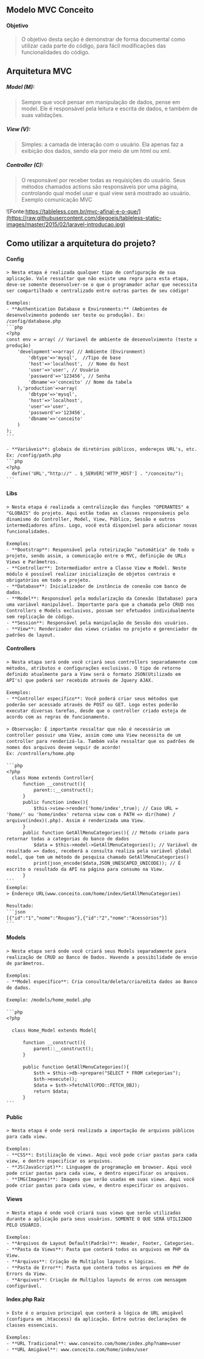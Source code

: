
## Modelo MVC Conceito

#### Objetivo
> O objetivo desta seção é demonstrar de forma documental como utilizar cada parte do código, para fácil modificações das funcionalidades do código.

## Arquitetura MVC
##### Model (M):
> Sempre que você pensar em manipulação de dados, pense em model. Ele é responsável pela leitura e escrita de dados, e também de suas validações.

##### View (V):
> Simples: a camada de interação com o usuário. Ela apenas faz a exibição dos dados, sendo ela por meio de um html ou xml.

##### Controller (C):
> O responsável por receber todas as requisições do usuário. Seus métodos chamados actions são responsáveis por uma página, controlando qual model usar e qual view será mostrado ao usuário. Exemplo comunicação MVC

![Fonte:https://tableless.com.br/mvc-afinal-e-o-que/](https://raw.githubusercontent.com/diegoeis/tableless-static-images/master/2015/02/laravel-introducao.jpg)

## Como utilizar a arquitetura do projeto?

#### Config
    > Nesta etapa é realizada qualquer tipo de configuração de sua aplicação. Vale ressaltar que não existe uma regra para esta etapa, deve-se somente desenvolver-se o que o programador achar que necessita ser compartilhado e centralizado entre outras partes de seu código!

    Exemplos:
    - **Authentication Database e Environments:** (Ambientes de desenvolvimento podendo ser teste ou produção). Ex: /config/database.php
    ```php
    <?php
    const env = array( // Variavel de ambiente de desenvolvimento (teste x produção)
        'development'=>array( // Ambiente (Environment)
            'dbtype'=>'mysql',  //Tipo de base
            'host'=>'localhost',  // Nome do host
            'user'=>'user', // Usuário
            'password'=>'123456', // Senha
            'dbname'=>'conceito' // Nome da tabela
        ),'production'=>array(
            'dbtype'=>'mysql',
            'host'=>'localhost',
            'user'=>'user',
            'password'=>'123456',
            'dbname'=>'conceito'
        )
    );
    ```

    - **Variáveis**: globais de diretórios públicos, endereços URL's, etc. Ex: /config/path.php
    ```php
    <?php 
      define('URL',"http://" . $_SERVER['HTTP_HOST'] . "/conceito/");
    ```
    
#### Libs
    > Nesta etapa é realizada a centralização das funções "OPERANTES" e "GLOBAIS" do projeto. Aqui estão todas as classes responsáveis pelo dinamismo do Controller, Model, View, Público, Sessão e outros intermediadores afins. Logo, você está disponível para adicionar novas funcionalidades.

    Exemplos:
    - **Bootstrap**: Responsável pela roteirização "automática" de todo o projeto, sendo assim, a comunicação entre o MVC, definição de URLs Views e Parâmetros.
    - **Controller**: Intermediador entre a Classe View e Model. Neste módulo é possível realizar inicialização de objetos centrais e obrigatórios em todo o projeto.
    - **Database**: Inicializador de instância de conexão com banco de dados.
    - **Model**: Responsável pela modularização da Conexão (Database) para uma variável manipulável. Importante para que a chamada pelo CRUD nos Controllers e Models exclusivos, possam ser efetuados individualmente sem replicação de código.
    - **Session**: Responsável pela manipulação de Sessão dos usuários.
    - **View**: Renderizador das views criadas no projeto e gerenciador de padrões de layout.

#### Controllers
    > Nesta etapa será onde você criará seus controllers separadamente com métodos, atributos e configurações exclusivas. O tipo de retorno definido atualmente para a View será o formato JSON(Utilizado em API's) que poderá ser recebido através de Jquery AJAX.

    Exemplos:
    - **Controller específico**: Você poderá criar seus métodos que poderão ser acessado através de POST ou GET. Logo estes poderão executar diversas tarefas, desde que o controller criado esteja de acordo com as regras de funcionamento.

    > Observação: É importante ressaltar que não é necessário um controller possuir uma View, assim como uma View necessita de um controller para renderizá-la. Também vale ressaltar que os padrões de nomes dos arquivos devem seguir de acordo!
    Ex: /controllers/home.php

    ```php
    <?php
      class Home extends Controller{
          function __construct(){
              parent::__construct();
          }
          public function index(){ 
              $this->view->render('home/index',true); // Caso URL = 'home/' ou 'home/index' retorna view com o PATH => dir(home) / arquivo(index)(.php). Assim é renderizada uma View.
          }
          public function GetAllMenuCategories(){ // Método criado para retornar todas a categorias do banco de dados
              $data = $this->model->GetAllMenuCategories(); // Variável de resultado => dados, receberá a consulta realiza pela variável global model, que tem um método de pesquisa chamado GetAllMenuCategories()
              print(json_encode($data,JSON_UNESCAPED_UNICODE)); // É escrito o resultado da API na página para consumo na View.
          }
    ```
    Exemplo:
    > Endereço URL(www.conceito.com/home/index/GetAllMenuCategories) 

    Resultado:
    ```json
    [{"id":"1","nome":"Roupas"},{"id":"2","nome":"Acessórios"}]
    ```

#### Models
    > Nesta etapa será onde você criará seus Models separadamente para realização de CRUD ao Banco de Dados. Havendo a possibilidade de envio de parâmetros.

    Exemplos:
    - **Model específico**: Cria consulta/deleta/cria/edita dados ao Banco de dados.

    Exemplo: /models/home_model.php

    ```php
    <?php

      class Home_Model extends Model{

          function __construct(){
              parent::__construct();
          }

          public function GetAllMenuCategories(){
              $sth = $this->db->prepare("SELECT * FROM categorias");
              $sth->execute();
              $data = $sth->fetchAll(PDO::FETCH_OBJ);
              return $data;
          }
    ```
    
#### Public
    > Nesta etapa é onde será realizada a importação de arquivos públicos para cada view.

    Exemplos:
    - **CSS**: Estilização de views. Aqui você pode criar pastas para cada view, e dentro especificar os arquivos.
    - **JS(JavaScript)**: Linguagem de programação em browser. Aqui você pode criar pastas para cada view, e dentro especificar os arquivos.
    - **IMG(Imagens)**: Imagens que serão usadas em suas views. Aqui você pode criar pastas para cada view, e dentro especificar os arquivos.

#### Views
    > Nesta etapa é onde você criará suas views que serão utilizadas durante a aplicação para seus usuários. SOMENTE O QUE SERÁ UTILIZADO PELO USUÁRIO.

    Exemplos:
    - **Arquivos de Layout Default(Padrão)**: Header, Footer, Categories.
    - **Pasta da Views**: Pasta que conterá todos os arquivos em PHP da View.
    - **Arquivos**: Criação de Multiplos layouts e lógicas.
    - **Pasta de Error**: Pasta que conterá todos os arquivos em PHP de Errors da View.
    - **Arquivos**: Criação de Multiplos layouts de erros com mensagem configurável.

#### Index.php Raíz
    > Este é o arquivo principal que conterá a lógica de URL amigável (configura em .htaccess) da aplicação. Entre outras declarações de classes essenciais.

    Exemplos:
    - **URL Tradicional**: www.conceito.com/home/index.php?name=user
    - **URL Amigável**: www.conceito.com/home/index/user
